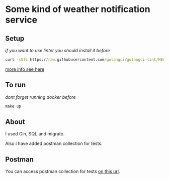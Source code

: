 # Some kind of weather notification service

## Setup
_if you want to use linter you should install it before_
```cmd
curl -sSfL https://raw.githubusercontent.com/golangci/golangci-lint/HEAD/install.sh | sh -s -- -b $(go env GOPATH)/bin v2.1.6
```
[more info see here](https://golangci-lint.run/welcome/install/)

## To run
_dont forget running docker before_
```cmd
make up
```

## About
I used Gin, SQL and migrate.

Also i have added postman collection for tests.

## Postman
You can access postman collection for tests [on this url](https://www.postman.com/avionics-operator-63001856/workspace/genesis-weather).